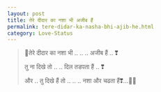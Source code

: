 ```yaml
---
layout: post
title: तेरे दीदार का नशा भी अजीब हैं
permalink: tere-didar-ka-nasha-bhi-ajib-he.html
category: Love-Status
---
```

> 💖तेरे दीदार का नशा भी .. .. .. अजीब हैं .. ❣ 
> 
>    तु ना दिखे तो .. .. दिल तडपता हैं ..​ ❣ ​
> 
>    और .. तु दिखे हैं तो .. .. .. नशा और चढता हैं❣...💖😘
